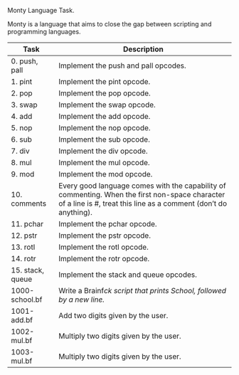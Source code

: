 Monty Language Task.

Monty is a language that aims to close the gap between scripting and programming languages.

| Task | Description |
| ---- | ----------- |
| 0. push, pall | Implement the push and pall opcodes. |
| 1. pint | Implement the pint opcode. |
| 2. pop | Implement the pop opcode. |
| 3. swap | Implement the swap opcode. |
| 4. add | Implement the add opcode. |
| 5. nop | Implement the nop opcode. |
| 6. sub | Implement the sub opcode. |
| 7. div | Implement the div opcode. |
| 8. mul | Implement the mul opcode. |
| 9. mod | Implement the mod opcode. |
| 10. comments | Every good language comes with the capability of commenting. When the first non-space character of a line is #, treat this line as a comment (don’t do anything). |
| 11. pchar | Implement the pchar opcode. |
| 12. pstr | Implement the pstr opcode. |
| 13. rotl | Implement the rotl opcode. |
| 14. rotr | Implement the rotr opcode. |
| 15. stack, queue | Implement the stack and queue opcodes. |
| 1000-school.bf | Write a Brainf*ck script that prints School, followed by a new line.* |
| 1001-add.bf | Add two digits given by the user. |
| 1002-mul.bf | Multiply two digits given by the user. |
| 1003-mul.bf | Multiply two digits given by the user. |

